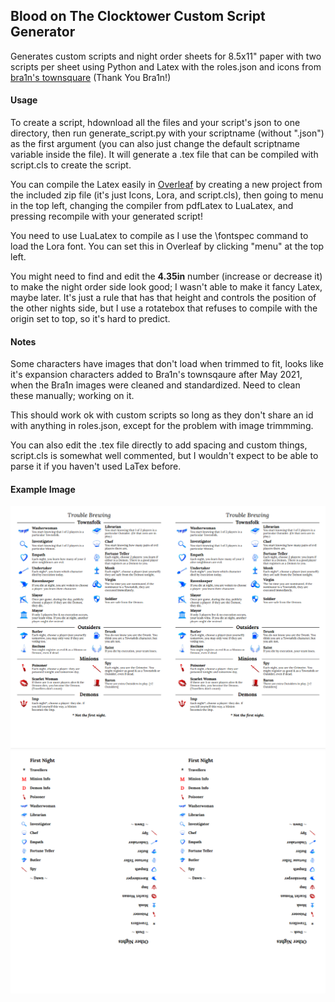## Blood on The Clocktower Custom Script Generator

Generates custom scripts and night order sheets for 8.5x11" paper with two scripts per sheet using Python and Latex with the roles.json and icons from [bra1n's townsquare](https://github.com/bra1n/townsquare) (Thank You Bra1n!)

#### Usage

To create a script, hdownload all the files and your script's json to one directory,  then run generate_script.py with your scriptname (without ".json") as the first argument (you can also just change the default scriptname variable inside the file). It will generate a .tex file that can be compiled with script.cls to create the script.

You can compile the Latex easily in [Overleaf](overleaf.com) by creating a new project from the included zip file (it's just Icons, Lora, and script.cls), then going to menu in the top left, changing the compiler from pdfLatex to LuaLatex, and pressing recompile with your generated script!

You need to use LuaLatex to compile as I use the \fontspec command to load the Lora font. You can set this in Overleaf by clicking "menu" at the top left.

You might need to find and edit the **4.35in** number (increase or decrease it) to make the night order side look good; I wasn't able to make it fancy Latex, maybe later. It's just a rule that has that height and controls the position of the other nights side, but I use a rotatebox that refuses to compile with the origin set to top, so it's hard to predict.

#### Notes

Some characters have images that don't load when trimmed to fit, looks like it's expansion characters added to Bra1n's townsqaure after May 2021, when the Bra1n images were cleaned and standardized. Need to clean these manually; working on it.

This should work ok with custom scripts so long as they don't share an id with anything in roles.json, except for the problem with image trimmming.

You can also edit the .tex file directly to add spacing and custom things, script.cls is somewhat well commented, but I wouldn't expect to be able to parse it if you haven't used LaTex before.

#### Example Image

![Trouble Brewing Example](https://github.com/LectronPusher/botc-custom-script-generator/blob/main/Trouble%20Brewing%20front.png?raw=true)
![Trouble Brewing Example](https://github.com/LectronPusher/botc-custom-script-generator/blob/main/Trouble%20Brewing%20back.png?raw=true)
